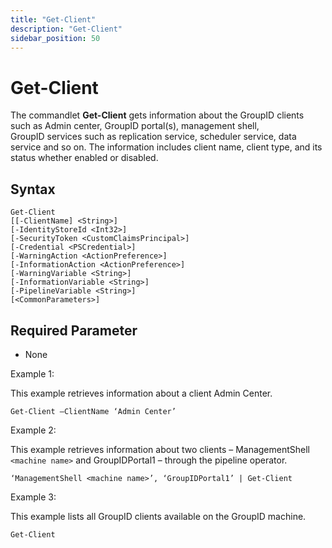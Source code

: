 ```yaml
---
title: "Get-Client"
description: "Get-Client"
sidebar_position: 50
---
```


# Get-Client

The commandlet **Get-Client** gets information about the GroupID clients such as Admin center,
GroupID portal(s), management shell, GroupID services such as replication service, scheduler
service, data service and so on. The information includes client name, client type, and its status
whether enabled or disabled.

## Syntax

```
Get-Client
[[-ClientName] <String>]
[-IdentityStoreId <Int32>]
[-SecurityToken <CustomClaimsPrincipal>]
[-Credential <PSCredential>]
[-WarningAction <ActionPreference>]
[-InformationAction <ActionPreference>]
[-WarningVariable <String>]
[-InformationVariable <String>]
[-PipelineVariable <String>]
[<CommonParameters>]
```

## Required Parameter

- None

Example 1:

This example retrieves information about a client Admin Center.

```
Get-Client –ClientName ‘Admin Center’
```

Example 2:

This example retrieves information about two clients – ManagementShell `<machine name>` and
GroupIDPortal1 – through the pipeline operator.

```
‘ManagementShell <machine name>’, ‘GroupIDPortal1’ | Get-Client
```

Example 3:

This example lists all GroupID clients available on the GroupID machine.

```
Get-Client
```
